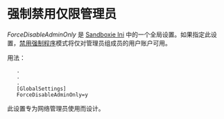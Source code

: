 # 强制禁用仅限管理员

_ForceDisableAdminOnly_ 是 [Sandboxie Ini](SandboxieIni.md) 中的一个全局设置。如果指定此设置，[禁用强制程序](FileMenu.md#disable-forced-programs)模式将仅对管理员组成员的用户账户可用。

用法：
```
   .
   .
   .
   [GlobalSettings]
   ForceDisableAdminOnly=y
```

此设置专为网络管理员使用而设计。 